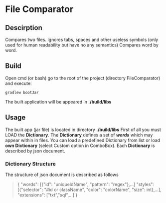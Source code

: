 # File Comparator
## Descirption
Compares two files. Ignores tabs, spaces and other useless symbols (only used for human readability but have no any semantics)
Compares word by word.
## Build
Open cmd (or bash) go to the root of the project (directory FileComparator) and execute:
```
gradlew bootJar
```
The built application will be appeared in **./build/libs**

## Usage
The built app (jar file) is located in directory **./build/libs**
First of all you must LOAD the **Dictionary**. The **Dictionary**
defines a set of ***words*** which may appear within in files.
You can load a predefined Dictionary from list or load 
**own Dictionary** (select Custom option in ComboBox).
Each **Dictionary** is described by json document.
### Dictionary Structure
The structure of json document is described as follows
> { 
    "words": [{"id": "uniqueIdName", "pattern": "regex"},...]
    "styles": [{"selector": "#id or className", "color": "colorName", "size": int},...],
    "extensions": ["txt","sql",...]
}